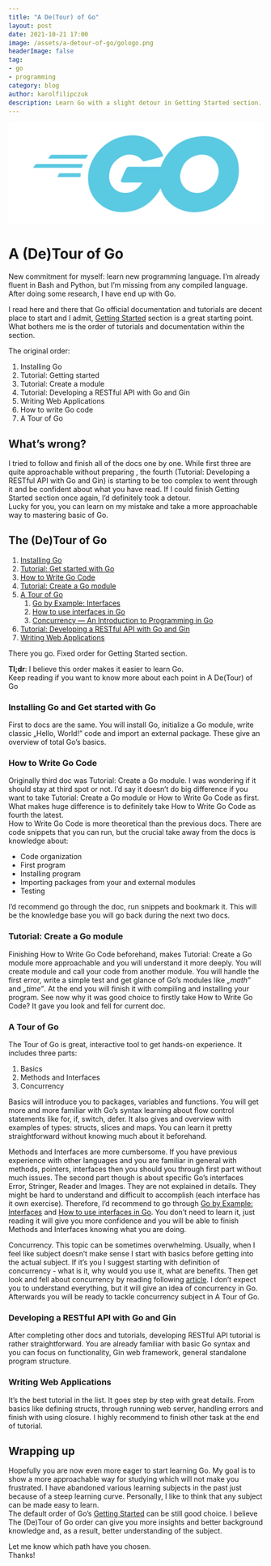 ```yaml
---
title: "A De(Tour) of Go"
layout: post
date: 2021-10-21 17:00
image: /assets/a-detour-of-go/gologo.png
headerImage: false
tag:
- go
- programming
category: blog
author: karolfilipczuk
description: Learn Go with a slight detour in Getting Started section.
---
```

![Go Logo](../assets/a-detour-of-go/gologo.png)

# A (De)Tour of Go
New commitment for myself: learn new programming language. I’m already fluent in Bash and Python, but I’m missing from any compiled language. After doing some research, I have end up with Go.  

I read here and there that Go official documentation and tutorials are decent place to start and I admit, [Getting Started](https://golang.org/doc/#getting-started) section is a great starting point. What bothers me is the order of tutorials and documentation within the section.

The original order:
1. Installing Go
2. Tutorial: Getting started
3. Tutorial: Create a module
4. Tutorial: Developing a RESTful API with Go and Gin
5. Writing Web Applications
6. How to write Go code
7. A Tour of Go

## What’s wrong?
I tried to follow and finish all of the docs one by one. While first three are quite approachable without preparing , the fourth (Tutorial: Developing a RESTful API with Go and Gin) is starting to be too complex to went through it and be confident about what you have read. If I could finish Getting Started section once again, I’d definitely took a detour.  
Lucky for you, you can learn on my mistake and take a more approachable way to mastering basic of Go. 

## The (De)Tour of Go
1. [Installing Go](https://golang.org/doc/install)
2. [Tutorial: Get started with Go](https://golang.org/doc/tutorial/getting-started.html)
3. [How to Write Go Code](https://golang.org/doc/code.html)
4. [Tutorial: Create a Go module](https://golang.org/doc/tutorial/create-module.html)
5. [A Tour of Go](https://tour.golang.org/)
    1. [Go by Example: Interfaces](https://gobyexample.com/interfaces)
    2. [How to use interfaces in Go](https://jordanorelli.com/post/32665860244/how-to-use-interfaces-in-go)
    3. [Concurrency — An Introduction to Programming in Go](https://www.golang-book.com/books/intro/10)
6. [Tutorial: Developing a RESTful API with Go and Gin](https://golang.org/doc/tutorial/web-service-gin.html)
7. [Writing Web Applications](https://golang.org/doc/articles/wiki/)

There you go. Fixed order for Getting Started section.  

**Tl;dr**: I believe this order makes it easier to learn Go.  
Keep reading if you want to know more about each point in A De(Tour) of Go 

### Installing Go and Get started with Go  
First to docs are the same. You will install Go, initialize a Go module, write classic „Hello, World!” code and import an external package.
These give an overview of total Go’s basics.  

### How to Write Go Code
Originally third doc was Tutorial: Create a Go module. I was wondering if it should stay at third spot or not. I’d say it doesn’t do big difference if you want to take Tutorial: Create a Go module or How to Write Go Code as first. What makes huge difference is to definitely take How to Write Go Code as fourth the latest.  
How to Write Go Code is more theoretical than the previous docs. There are code snippets that you can run, but the crucial take away from the docs is knowledge about:
- Code organization
- First program
- Installing program
- Importing packages from your and external modules
- Testing  

I’d recommend go through the doc, run snippets and bookmark it. This will be the knowledge base you will go back during the next two docs.  

### Tutorial: Create a Go module
Finishing How to Write Go Code beforehand, makes Tutorial: Create a Go module more approachable and you will understand it more deeply. 
You will create module and call your code from another module. You will handle the first error, write a simple test and get glance of Go’s modules like *„math”* and *„time”*. At the end you will finish it with compiling and installing your program.
See now why it was good choice to firstly take How to Write Go Code? It gave you look and fell for current doc.  

### A Tour of Go
The Tour of Go is great, interactive tool to get hands-on experience. It includes three parts:
1. Basics
2. Methods and Interfaces
3. Concurrency 

Basics will introduce you to packages, variables and functions. You will get more and more familiar with Go’s syntax learning about flow control statements like for, if, switch, defer. It also gives and overview with examples of types: structs, slices and maps. You can learn it pretty straightforward without knowing much about it beforehand.  

Methods and Interfaces are more cumbersome. If you have previous experience with other languages and you are familiar in general with methods, pointers, interfaces then you should you through first part without much issues. The second part though is about specific Go’s interfaces Error, Stringer, Reader and Images. They are not explained in details. They might be hard to understand and difficult to accomplish (each interface has it own  exercise). Therefore, I’d recommend to go through  [Go by Example: Interfaces](https://gobyexample.com/interfaces)  and  [How to use interfaces in Go](https://jordanorelli.com/post/32665860244/how-to-use-interfaces-in-go). You don’t need to learn it, just reading it will give you more confidence and you will be able to finish Methods and Interfaces knowing what you are doing.  

Concurrency. This topic can be sometimes overwhelming. Usually, when I feel like subject doesn’t make sense I start with basics before getting into the actual subject. If it’s you I suggest starting with definition of concurrency - what is it, why would you use it, what are benefits. Then get look and fell about concurrency by reading following [article](https://www.golang-book.com/books/intro/10). I don’t expect you to understand everything, but it will give an idea of concurrency in Go. Afterwards you will be ready to tackle concurrency subject in A Tour of Go.
### Developing a RESTful API with Go and Gin
After completing other docs and tutorials, developing RESTful API tutorial is rather straightforward. You are already familiar with basic Go syntax and you can focus on functionality, Gin web framework, general standalone program structure.
### Writing Web Applications
It’s the best  tutorial in the list. It goes step by step with great details. From basics like defining structs, through running web server, handling errors and finish with using closure. I highly recommend to finish other task at the end of tutorial. 

## Wrapping up
Hopefully you are now even more eager to start learning Go. My goal is to show a more approachable way for studying which will not make you frustrated. I have abandoned various learning subjects in the past just because of a steep learning curve. Personally, I like to think that any subject can be made easy to learn.  
The default order of  Go’s [Getting Started](https://golang.org/doc/#getting-started) can be still good choice. I believe The (De)Tour of Go order can give you more insights and better background knowledge and, as a result, better understanding of the subject.  

Let me know which path have you chosen.  
Thanks!

